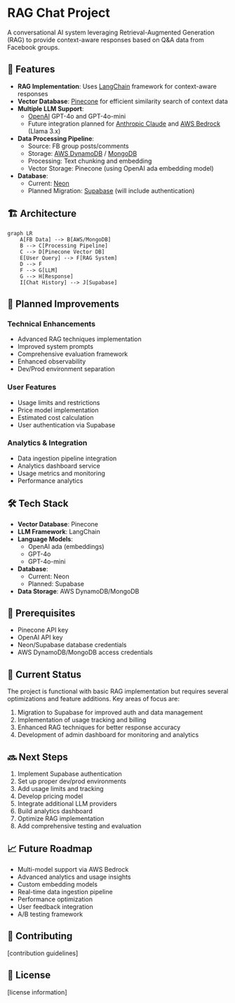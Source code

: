 # RAG Chat Project

A conversational AI system leveraging Retrieval-Augmented Generation (RAG) to provide context-aware responses based on Q&A data from Facebook groups.

## 🌟 Features

- **RAG Implementation**: Uses [LangChain](https://langchain.com/) framework for context-aware responses
- **Vector Database**: [Pinecone](https://www.pinecone.io/) for efficient similarity search of context data
- **Multiple LLM Support**: 
  - [OpenAI](https://openai.com/) GPT-4o and GPT-4o-mini
  - Future integration planned for [Anthropic Claude](https://www.anthropic.com/products/claude-3-sonnet) and [AWS Bedrock](https://aws.amazon.com/bedrock/) (Llama 3.x)
- **Data Processing Pipeline**:
  - Source: FB group posts/comments
  - Storage: [AWS DynamoDB](https://aws.amazon.com/dynamodb/) / [MongoDB](https://www.mongodb.com/)
  - Processing: Text chunking and embedding
  - Vector Storage: Pinecone (using OpenAI ada embedding model)
- **Database**: 
  - Current: [Neon](https://neon.tech/)
  - Planned Migration: [Supabase](https://supabase.com/) (will include authentication)

## 🏗️ Architecture

```mermaid
graph LR
    A[FB Data] --> B[AWS/MongoDB]
    B --> C[Processing Pipeline]
    C --> D[Pinecone Vector DB]
    E[User Query] --> F[RAG System]
    D --> F
    F --> G[LLM]
    G --> H[Response]
    I[Chat History] --> J[Supabase]
```

## 🚀 Planned Improvements

### Technical Enhancements
- Advanced RAG techniques implementation
- Improved system prompts
- Comprehensive evaluation framework
- Enhanced observability
- Dev/Prod environment separation

### User Features
- Usage limits and restrictions
- Price model implementation
- Estimated cost calculation
- User authentication via Supabase

### Analytics & Integration
- Data ingestion pipeline integration
- Analytics dashboard service
- Usage metrics and monitoring
- Performance analytics

## 🛠️ Tech Stack

- **Vector Database**: Pinecone
- **LLM Framework**: LangChain
- **Language Models**:
  - OpenAI ada (embeddings)
  - GPT-4o
  - GPT-4o-mini
- **Database**: 
  - Current: Neon
  - Planned: Supabase
- **Data Storage**: AWS DynamoDB/MongoDB

## 📝 Prerequisites

- Pinecone API key
- OpenAI API key
- Neon/Supabase database credentials
- AWS DynamoDB/MongoDB access credentials

## 🔄 Current Status

The project is functional with basic RAG implementation but requires several optimizations and feature additions. Key areas of focus are:

1. Migration to Supabase for improved auth and data management
2. Implementation of usage tracking and billing
3. Enhanced RAG techniques for better response accuracy
4. Development of admin dashboard for monitoring and analytics

## 🔜 Next Steps

1. Implement Supabase authentication
2. Set up proper dev/prod environments
3. Add usage limits and tracking
4. Develop pricing model
5. Integrate additional LLM providers
6. Build analytics dashboard
7. Optimize RAG implementation
8. Add comprehensive testing and evaluation

## 📈 Future Roadmap

- Multi-model support via AWS Bedrock
- Advanced analytics and usage insights
- Custom embedding models
- Real-time data ingestion pipeline
- Performance optimization
- User feedback integration
- A/B testing framework

## 🤝 Contributing

[contribution guidelines]

## 📄 License

[license information]